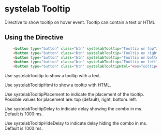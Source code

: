 # systelab Tooltip

Directive to show tooltip on hover event. Tooltip can contain a text or HTML

## Using the Directive

```html
    <button type="button" class="btn" systelabTooltip="Tooltip on top">Tooltip on top</button>
    <button type="button" class="btn" systelabTooltip="Tooltip on right" systelabTooltipPlacement="right">Tooltip on right</button>
    <button type="button" class="btn" systelabTooltip="Tooltip on bottom" systelabTooltipPlacement="bottom">Tooltip on bottom</button>
    <button type="button" class="btn" systelabTooltip="Tooltip on left" systelabTooltipPlacement="left">Tooltip on left</button>
    <button type="button" class="btn" systelabTooltipHtml="<em>Tooltip</em> <u>with</u> <b>HTML</b>">Tooltip with HTML</button>

```

Use systelabTooltip to show a tooltip with a text. 

Use systelabTooltipHtml to show a tooltip with HTML. 

Use systelabTooltipPlacement to indicate the placement of the tooltip. Possible values for placement are: top (default), right, bottom. left.

Use systelabTooltipDelay to indicate delay showing the combo in ms. Default is 1000 ms.

Use systelabTooltipHideDelay to indicate delay hiding the combo in ms. Default is 1000 ms.

